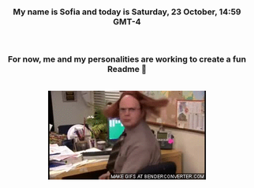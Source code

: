


<div align="center">
<h3 >My name is Sofia and today is Saturday, 23 October, 14:59 GMT-4</h3><br>
<h3 >For now, me and my personalities are working to create a fun Readme 👋
</h3><br>
<img src='img/dwight.gif' alt='working...'/>
</div>
